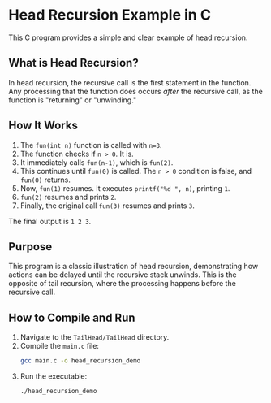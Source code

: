 # Head Recursion Example in C

This C program provides a simple and clear example of head recursion.

## What is Head Recursion?

In head recursion, the recursive call is the first statement in the function. Any processing that the function does occurs *after* the recursive call, as the function is "returning" or "unwinding."

## How It Works

1.  The `fun(int n)` function is called with `n=3`.
2.  The function checks if `n > 0`. It is.
3.  It immediately calls `fun(n-1)`, which is `fun(2)`.
4.  This continues until `fun(0)` is called. The `n > 0` condition is false, and `fun(0)` returns.
5.  Now, `fun(1)` resumes. It executes `printf("%d ", n)`, printing `1`.
6.  `fun(2)` resumes and prints `2`.
7.  Finally, the original call `fun(3)` resumes and prints `3`.

The final output is `1 2 3`.

## Purpose

This program is a classic illustration of head recursion, demonstrating how actions can be delayed until the recursive stack unwinds. This is the opposite of tail recursion, where the processing happens before the recursive call.

## How to Compile and Run

1.  Navigate to the `TailHead/TailHead` directory.
2.  Compile the `main.c` file:
    ```bash
    gcc main.c -o head_recursion_demo
    ```
3.  Run the executable:
    ```bash
    ./head_recursion_demo
    ```

